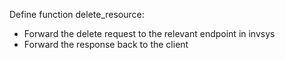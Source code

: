 Define function delete_resource:
- Forward the delete request to the relevant endpoint in invsys
- Forward the response back to the client
